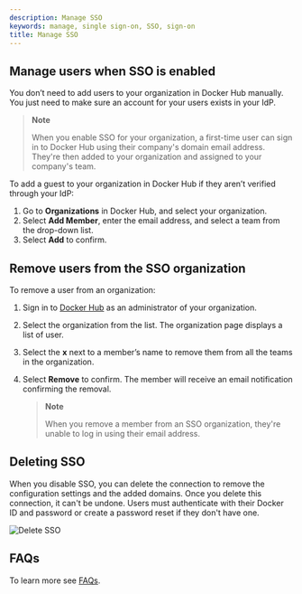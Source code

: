 ```yaml
---
description: Manage SSO
keywords: manage, single sign-on, SSO, sign-on
title: Manage SSO
---
```


## Manage users when SSO is enabled

You don’t need to add users to your organization in Docker Hub manually. You just need to make sure an account for your users exists in your IdP.

 > **Note**
 >
 > When you enable SSO for your organization, a first-time user can sign in to Docker Hub using their company's domain email address. They're then added to your organization and assigned to your company's team.

To add a guest to your organization in Docker Hub if they aren’t verified through your IdP:

1. Go to **Organizations** in Docker Hub, and select your organization.
2. Select **Add Member**, enter the email address, and select a team from the drop-down list.
3. Select **Add** to confirm.

## Remove users from the SSO organization

To remove a user from an organization:

1. Sign in to [Docker Hub](https://hub.docker.com) as an administrator of your organization.
2. Select the organization from the list. The organization page displays a list of user.
3. Select the **x** next to a member’s name to remove them from all the teams in the organization.
4. Select **Remove** to confirm. The member will receive an email notification confirming the removal.

    > **Note**
    >
    > When you remove a member from an SSO organization, they're unable to log
    > in using their email address.


## Deleting SSO

When you disable SSO, you can delete the connection to remove the configuration settings and the added domains. Once you delete this connection, it can't be undone. Users must authenticate with their Docker ID and password or create a password reset if they don't have one.

![Delete SSO](/single-sign-on/images/delete-sso.png)

## FAQs

To learn more see [FAQs](../faqs.md).
